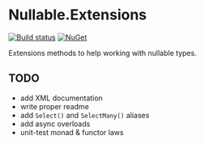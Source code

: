 # Nullable.Extensions

[![Build status](https://ci.appveyor.com/api/projects/status/282vojx52ole5lww?svg=true)](https://ci.appveyor.com/project/bert2/fparsec-csharp) [![NuGet](https://img.shields.io/nuget/v/Nullable.Extensions.svg)](https://www.nuget.org/packages/Nullable.Extensions)

Extensions methods to help working with nullable types.

## TODO

- add XML documentation
- write proper readme
- add `Select()` and `SelectMany()` aliases
- add async overloads
- unit-test monad & functor laws
